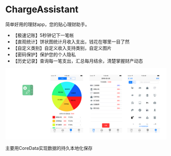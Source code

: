 # ChargeAssistant

简单好用的理财app，您的贴心理财助手。
- 【极速记账】5秒钟记下一笔帐
- 【直观统计】饼状图统计月收入支出，钱花在哪里一目了然
- 【自定义类别】自定义收入支持类别，自定义图片
- 【密码保护】保护您的个人隐私
- 【历史记录】查询每一笔支出，汇总每月结余，清楚掌握财产动态

![](https://github.com/xiaoweiTech/ChargeAssistant/blob/master/preview.png)

主要用CoreData实现数据的持久本地化保存  
